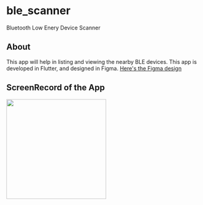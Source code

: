 # ble_scanner

Bluetooth Low Enery Device Scanner

## About

This app will help in listing and viewing the nearby BLE devices.
This app is developed in Flutter, and designed in Figma.
[Here's the Figma design](https://www.figma.com/file/d1eo1fajPdTa9sRke4oJsk/BLE-Scanner?node-id=0%3A1)

## ScreenRecord of the App

<img src="https://user-images.githubusercontent.com/33775648/113840870-c3cc9380-97ae-11eb-9c20-16c5e1647601.gif" width="260" />
